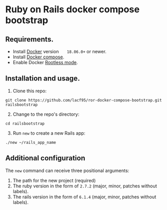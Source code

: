 # Ruby on Rails docker compose bootstrap

## Requirements.

* Install [Docker](https://docs.docker.com/engine/install/) version `	18.06.0+` or newer.
* Install [Docker compose](https://docs.docker.com/compose/install/).
* Enable Docker [Rootless mode](https://docs.docker.com/engine/security/rootless/).

## Installation and usage.

1. Clone this repo:
```shell
git clone https://github.com/lacf95/ror-docker-compose-bootstrap.git railsbootstrap
```

2. Change to the repo's directory:
```shell
cd railsbootstrap
```

3. Run `new` to create a new Rails app:
```shell
./new ~/rails_app_name
```

## Additional configuration

The `new` command can receive three positional arguments:

1. The path for the new project (required)
2. The ruby version in the form of `2.7.2` (major, minor, patches without labels).
3. The rails version in the form of `6.1.4` (major, minor, patches without labels).
